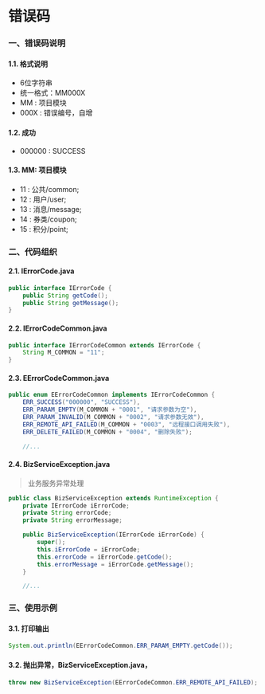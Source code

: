 # 错误码


### 一、错误码说明

#### 1.1. 格式说明
  * 6位字符串
  * 统一格式：MM000X
  * MM : 项目模块
  * 000X : 错误编号，自增

#### 1.2. 成功
 * 000000 : SUCCESS

#### 1.3. MM: 项目模块
 * 11 : 公共/common;
 * 12 : 用户/user;
 * 13 : 消息/message;
 * 14 : 券类/coupon;
 * 15 : 积分/point;


### 二、代码组织
#### 2.1. IErrorCode.java

```java
public interface IErrorCode {
    public String getCode();
    public String getMessage();
}
```

#### 2.2. IErrorCodeCommon.java

```java
public interface IErrorCodeCommon extends IErrorCode {
    String M_COMMON = "11";
}
```

#### 2.3. EErrorCodeCommon.java

```java
public enum EErrorCodeCommon implements IErrorCodeCommon {
    ERR_SUCCESS("000000", "SUCCESS"),
    ERR_PARAM_EMPTY(M_COMMON + "0001", "请求参数为空"),
    ERR_PARAM_INVALID(M_COMMON + "0002", "请求参数无效"),
    ERR_REMOTE_API_FAILED(M_COMMON + "0003", "远程接口调用失败"),
    ERR_DELETE_FAILED(M_COMMON + "0004", "删除失败");

    //...
```

#### 2.4. BizServiceException.java 
 > 业务服务异常处理

```java
public class BizServiceException extends RuntimeException {
    private IErrorCode iErrorCode;
    private String errorCode;
    private String errorMessage;

    public BizServiceException(IErrorCode iErrorCode) {
        super();
        this.iErrorCode = iErrorCode;
        this.errorCode = iErrorCode.getCode();
        this.errorMessage = iErrorCode.getMessage();
    }

    //...
```


### 三、使用示例

#### 3.1. 打印输出

```java
System.out.println(EErrorCodeCommon.ERR_PARAM_EMPTY.getCode());
```

#### 3.2. 抛出异常，BizServiceException.java，

```java
throw new BizServiceException(EErrorCodeCommon.ERR_REMOTE_API_FAILED);
```